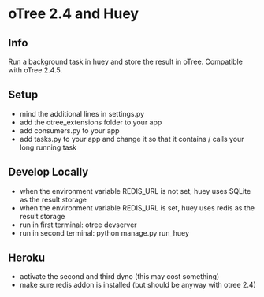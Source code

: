 # oTree 2.4 and Huey

## Info
Run a background task in huey and store the result in oTree. Compatible with oTree 2.4.5.

## Setup
- mind the additional lines in settings.py
- add the otree_extensions folder to your app
- add consumers.py to your app
- add tasks.py to your app and change it so that it contains / calls your long running task


## Develop Locally
- when the environment variable REDIS_URL is not set, huey uses SQLite as the result storage
- when the environment variable REDIS_URL is set, huey uses redis as the result storage
- run in first terminal: otree devserver
- run in second terminal: python manage.py run_huey

## Heroku
- activate the second and third dyno (this may cost something)
- make sure redis addon is installed (but should be anyway with otree 2.4)
